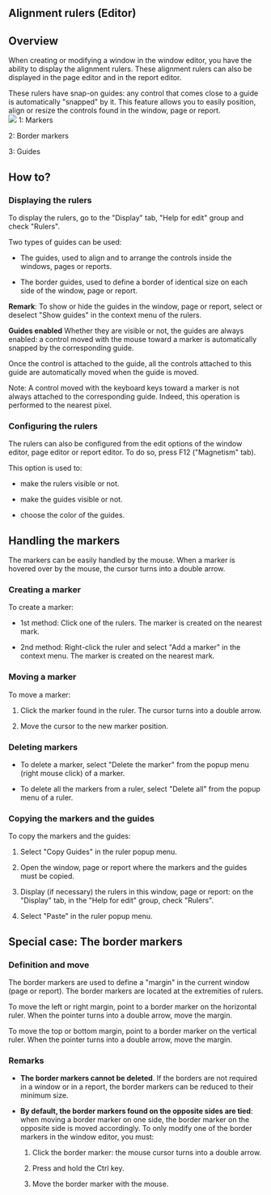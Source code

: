 


## Alignment rulers (Editor)
			



<a name="NOTE1"></a>
<a name="NOTE1_1"></a>


## Overview
<a name="overview_ELTTEXTE000203"></a>
When creating or modifying a window in the window editor, you have the ability to display the alignment rulers. 
These alignment rulers can also be displayed in the page editor and in the report editor.

These rulers have snap-on guides: any control that comes close to a guide is automatically "snapped" by it. This feature allows you to easily position, align or resize the controls found in the window, page or report.<br>![](https://doc.pcsoft.fr/en-US/images/image.awp?langid=3&name=Regles.gif)
1: Markers

2: Border markers

3: Guides

<a name="NOTE2"></a>
<a name="NOTE2_1"></a>


## How to?
<a name="how_ELTTEXTE000227"></a>


### Displaying the rulers
<a name="displaying_the_rulers_ELTPARAGRAPHE000028"></a>

To display the rulers, go to the "Display" tab, "Help for edit" group and check "Rulers".

Two types of guides can be used:

- The guides, used to align and to arrange the controls inside the windows, pages or reports.

- The border guides, used to define a border of identical size on each side of the window, page or report.




**Remark**: To show or hide the guides in the window, page or report, select or deselect "Show guides" in the context menu of the rulers.

**Guides enabled**
Whether they are visible or not, the guides are always enabled: a control moved with the mouse toward a marker is automatically snapped by the corresponding guide.

Once the control is attached to the guide, all the controls attached to this guide are automatically moved when the guide is moved.

Note: A control moved with the keyboard keys toward a marker is not always attached to the corresponding guide. Indeed, this operation is performed to the nearest pixel.
<a name="NOTE2_2"></a>


### Configuring the rulers
<a name="configuring_the_rulers_ELTPARAGRAPHE000062"></a>

The rulers can also be configured from the edit options of the window editor, page editor or report editor. To do so, press F12 ("Magnetism" tab).

This option is used to:

- make the rulers visible or not.

- make the guides visible or not.

- choose the color of the guides.




<a name="NOTE3"></a>
<a name="NOTE3_1"></a>


## Handling the markers
<a name="handling_the_markers_ELTTEXTE000257"></a>
The markers can be easily handled by the mouse. When a marker is hovered over by the mouse, the cursor turns into a double arrow.
<a name="NOTE3_2"></a>


### Creating a marker
<a name="creating_marker_ELTPARAGRAPHE000082"></a>

To create a marker:

- 1st method: Click one of the rulers. The marker is created on the nearest mark.

- 2nd method: Right-click the ruler and select "Add a marker" in the context menu. The marker is created on the nearest mark.



<a name="NOTE3_3"></a>


### Moving a marker
<a name="moving_marker_ELTPARAGRAPHE000092"></a>

To move a marker:

1. Click the marker found in the ruler. The cursor turns into a double arrow.

2. Move the cursor to the new marker position.



<a name="NOTE3_4"></a>


### Deleting markers
<a name="deleting_markers_ELTPARAGRAPHE000102"></a>

- To delete a marker, select "Delete the marker" from the popup menu (right mouse click) of a marker.

- To delete all the markers from a ruler, select "Delete all" from the popup menu of a ruler.



<a name="NOTE3_5"></a>


### Copying the markers and the guides
<a name="copying_the_markers_and_the_guides_ELTPARAGRAPHE000110"></a>

To copy the markers and the guides:

1. Select "Copy Guides" in the ruler popup menu.

2. Open the window, page or report where the markers and the guides must be copied.

3. Display (if necessary) the rulers in this window, page or report: on the "Display" tab, in the "Help for edit" group, check "Rulers".

4. Select "Paste" in the ruler popup menu.




<a name="NOTE4"></a>
<a name="NOTE4_1"></a>


## Special case: The border markers
<a name="special_case_the_border_markers_ELTTEXTE000305"></a>


### Definition and move
<a name="definition_and_move_ELTPARAGRAPHE000136"></a>

The border markers are used to define a "margin" in the current window (page or report). The border markers are located at the extremities of rulers.

To move the left or right margin, point to a border marker on the horizontal ruler. When the pointer turns into a double arrow, move the margin.

To move the top or bottom margin, point to a border marker on the vertical ruler. When the pointer turns into a double arrow, move the margin.
<a name="NOTE4_2"></a>


### Remarks
<a name="remarks_ELTPARAGRAPHE000147"></a>

- **The border markers cannot be deleted**. If the borders are not required in a window or in a report, the border markers can be reduced to their minimum size.

- **By default, the border markers found on the opposite sides are tied**: when moving a border marker on one side, the border marker on the opposite side is moved accordingly.
	To only modify one of the border markers in the window editor, you must:

	1. Click the border marker: the mouse cursor turns into a double arrow.

	2. Press and hold the Ctrl key.

	3. Move the border marker with the mouse.








